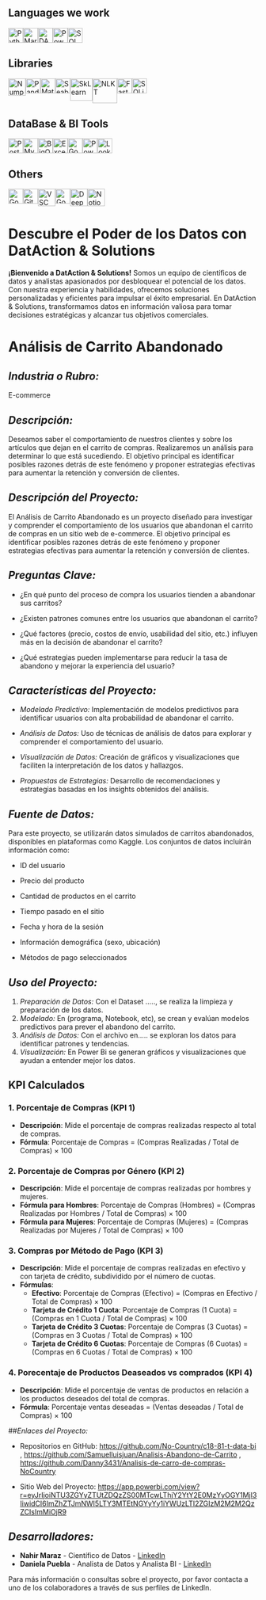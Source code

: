 
## Languages ​​we work
<div style="display: flex;">
<img src="https://brandslogos.com/wp-content/uploads/images/large/python-logo.png" alt="Python" width="30px" style="max-width:100%; height:auto;" title="Python">
<img src="https://creazilla-store.fra1.digitaloceanspaces.com/icons/3218313/markdown-icon-md.png" alt="Markdown" width="30px" style="max-width:100%; height:auto;" title="Markdown">
<img src="https://www.tekenable.ie/wp-content/uploads/2019/09/PowerBI-Icon-Transparent.png" alt="DAX" width="30px" style="max-width:100%; height:auto;" title="DAX">
<img src="https://computrain.com/wp-content/uploads/2018/02/pq-icon-150x150.png" alt="PowerQuery" width="30px" style="max-width:100%; height:auto;" title="PowerQuery">
<img src="https://vectorified.com/images/sql-server-icon-31.png" alt="SQL" width="30px" style="max-width:100%; height:auto;" title="SQL">  
</div>

## Libraries
<div style="display: flex;">
<img src="https://img.icons8.com/color/452/numpy.png" alt="Numpy" width="35px" style="max-width:100%; height:auto;" title="Numpy">
<img src="https://upload.wikimedia.org/wikipedia/commons/thumb/2/22/Pandas_mark.svg/800px-Pandas_mark.svg.png" alt="Pandas" width="30px" style="max-width:100%; height:auto;" title="Pandas">
<img src="https://seeklogo.com/images/M/matplotlib-logo-7676870AC0-seeklogo.com.png" alt="Matplotlib" width="30px" style="max-width:100%; height:auto;" title="Matplotlib">
<img src="https://cdn.fs.teachablecdn.com/TjoBcX9hTWicWiOpRNqn" alt="Seaborn" width="30px" style="max-width:100%; height:auto;" title="Seaborn">
<img src="https://pic2.zhimg.com/v2-964a9cebc6ba6fbfd32c02ece5f988e8_720w.jpg?source=172ae18b" alt="SkLearn" width="45px" style="max-width:100%; height:auto;" title="SkLearn">
<img src="https://tse1.mm.bing.net/th?id=OIP.xpZ1gffkf8LNiA0W3lclmQHaID&pid=Api" alt="NLKT" width="50px" style="max-width:100%; height:auto;" title="NLKT">
<img src="https://i.pinimg.com/736x/25/7a/1e/257a1e7655c3fa4f163b641ddbafef38.jpg" alt="FastAPI" width="30px" style="max-width:100%; height:auto;" title="FastAPI">
<img src="https://vectorified.com/images/sqlite-icon-7.png" alt="SQLite" width="30px" style="max-width:100%; height:auto;" title="SQLite">
</div>

## DataBase & BI Tools
<div style="display: flex;">
<img src="https://img.icons8.com/?size=100&id=38561&format=png&color=000000" alt="PostgreSQL" width="30px" style="max-width:100%; height:auto;" title="PostgresSQL">  
<img src="https://pngimg.com/uploads/mysql/mysql_PNG23.png" alt="MySQL" width="30px" style="max-width:100%; height:auto;" title="MySQL">
<img src="https://static-00.iconduck.com/assets.00/bigquery-icon-1024x1024-xqae5dnb.png" alt="BigQuery" width="30px" style="max-width:100%; height:auto;" title="BigQuery">
<img src="https://logodownload.org/wp-content/uploads/2020/04/excel-logo-1.png" alt="Excel" width="30px" style="max-width:100%; height:auto;" title="Excel">
<img src="https://cdn.iconscout.com/icon/free/png-512/google-sheets-4-569453.png" alt="Google Sheets" width="30px" style="max-width:100%; height:auto;" title="Google Sheets">
<img src="https://www.it.miami.edu/_assets/images/O365_Power_BI.png" alt="PowerBI" width="30px" style="max-width:100%; height:auto;" title="PowerBI">
<img src="https://www.svgrepo.com/show/375454/looker.svg" alt="LookerStudio" width="30px" style="max-width:100%; height:auto;" title="LookerStudio">
</div>

## Others
<div style="display: flex;">
<img src="https://i.pinimg.com/originals/92/b2/66/92b266df967b8540c94301eacdec391b.png" alt="GooglePlataform" width="30px" style="max-width:100%; height:auto;" title="GooglePlataformL">
<img src="https://pngimg.com/uploads/github/github_PNG80.png" alt="GitHub" width="30px" style="max-width:100%; height:auto;" title="GitHub">
<img src="https://code.visualstudio.com/assets/images/code-stable.png" alt="VSC" width="35px" style="max-width:100%; height:auto;" title="VSC">
<img src="https://res.cloudinary.com/nholmber/image/upload/v1536752786/colab_icon_hphjpb.png" alt="GoogleColab" width="30px" style="max-width:100%; height:auto;" title="GoogleColab">
<img src="https://cdn-images-1.medium.com/v2/resize:fit:1200/1*Geecfuc_bb_Fa3i4zWnsjQ.png" alt="DeepNote" width="35px" style="max-width:100%; height:auto;" title="DeepNote">
<img src="https://creazilla-store.fra1.digitaloceanspaces.com/icons/3270344/notion-icon-sm.png" alt="Notion" width="35px" style="max-width:100%; height:auto;" title="Notion">
</div>

# Descubre el Poder de los Datos con DatAction & Solutions
**¡Bienvenido a DatAction & Solutions!** Somos un equipo de científicos de datos y analistas apasionados por desbloquear el potencial de los datos. Con nuestra experiencia y habilidades, ofrecemos soluciones personalizadas y eficientes para impulsar el éxito empresarial. En DatAction & Solutions, transformamos datos en información valiosa para tomar decisiones estratégicas y alcanzar tus objetivos comerciales.

# Análisis de Carrito Abandonado


## *Industria o Rubro:* 
E-commerce

## *Descripción:* 
Deseamos saber el comportamiento de nuestros clientes y sobre los artículos que dejan en el carrito de compras. Realizaremos un análisis para determinar lo que está sucediendo. El objetivo principal es identificar posibles razones detrás de este fenómeno y proponer estrategias efectivas para aumentar la retención y conversión de clientes.


## *Descripción del Proyecto:* 
El Análisis de Carrito Abandonado es un proyecto diseñado para investigar y comprender el comportamiento de los usuarios que abandonan el carrito de compras en un sitio web de e-commerce. El objetivo principal es identificar posibles razones detrás de este fenómeno y proponer estrategias efectivas para aumentar la retención y conversión de clientes.


## *Preguntas Clave:*
-	¿En qué punto del proceso de compra los usuarios tienden a abandonar sus carritos?

-	¿Existen patrones comunes entre los usuarios que abandonan el carrito?

-	¿Qué factores (precio, costos de envío, usabilidad del sitio, etc.) influyen más en la decisión de abandonar el carrito?

-	¿Qué estrategias pueden implementarse para reducir la tasa de abandono y mejorar la experiencia del usuario?

## *Características del Proyecto:*
-	*Modelado Predictivo:* Implementación de modelos predictivos para identificar usuarios con alta probabilidad de abandonar el carrito.

-	*Análisis de Datos:* Uso de técnicas de análisis de datos para explorar y comprender el comportamiento del usuario.

-	*Visualización de Datos:* Creación de gráficos y visualizaciones que faciliten la interpretación de los datos y hallazgos.

-	*Propuestas de Estrategias:* Desarrollo de recomendaciones y estrategias basadas en los insights obtenidos del análisis.

## *Fuente de Datos:*
Para este proyecto, se utilizarán datos simulados de carritos abandonados, disponibles en plataformas como Kaggle. Los conjuntos de datos incluirán información como:

-	ID del usuario

-	Precio del producto

-	Cantidad de productos en el carrito

-	Tiempo pasado en el sitio

-	Fecha y hora de la sesión

-	Información demográfica (sexo, ubicación)

-	Métodos de pago seleccionados



## *Uso del Proyecto:*
1.	*Preparación de Datos:* Con el Dataset ….., se realiza la limpieza y preparación de los datos.
2.	*Modelado:* En (programa, Notebook, etc), se crean y evalúan modelos predictivos para prever el abandono del carrito.
3.	*Análisis de Datos:* Con el archivo en….. se exploran los datos para identificar patrones y tendencias.
4.	*Visualización:* En Power Bi se generan gráficos y visualizaciones que ayudan a entender mejor los datos.


## KPI Calculados

### 1. Porcentaje de Compras (KPI 1)
- **Descripción**: Mide el porcentaje de compras realizadas respecto al total de compras.
- **Fórmula**: 
  Porcentaje de Compras = (Compras Realizadas / Total de Compras) × 100

### 2. Porcentaje de Compras por Género (KPI 2)
- **Descripción**: Mide el porcentaje de compras realizadas por hombres y mujeres.
- **Fórmula para Hombres**: 
  Porcentaje de Compras (Hombres) = (Compras Realizadas por Hombres / Total de Compras) × 100
- **Fórmula para Mujeres**: 
  Porcentaje de Compras (Mujeres) = (Compras Realizadas por Mujeres / Total de Compras) × 100

### 3. Compras por Método de Pago (KPI 3)
- **Descripción**: Mide el porcentaje de compras realizadas en efectivo y con tarjeta de crédito, subdividido por el número de cuotas.
- **Fórmulas**:
  - **Efectivo**: 
    Porcentaje de Compras (Efectivo) = (Compras en Efectivo / Total de Compras) × 100
  - **Tarjeta de Crédito 1 Cuota**: 
    Porcentaje de Compras (1 Cuota) = (Compras en 1 Cuota / Total de Compras) × 100
  - **Tarjeta de Crédito 3 Cuotas**: 
    Porcentaje de Compras (3 Cuotas) = (Compras en 3 Cuotas / Total de Compras) × 100
  - **Tarjeta de Crédito 6 Cuotas**: 
    Porcentaje de Compras (6 Cuotas) = (Compras en 6 Cuotas / Total de Compras) × 100

### 4. Porecentaje de Productos Deaseados vs comprados (KPI 4)
- **Descripción**: Mide el porcentaje de ventas de  productos  en relación a los productos deseados del total de compras.
- **Fórmula**: Porcentaje ventas deseadas = (Ventas deseadas / Total de Compras) × 100


##*Enlaces del Proyecto:*

- Repositorios en GitHub: https://github.com/No-Country/c18-81-t-data-bi , https://github.com/Samuelluisjuan/Analisis-Abandono-de-Carrito , https://github.com/Danny3431/Analisis-de-carro-de-compras-NoCountry 

- Sitio Web del Proyecto:  https://app.powerbi.com/view?r=eyJrIjoiNTU3ZGYyZTUtZDQzZS00MTcwLThjY2YtY2E0MzYyOGY1MjI3IiwidCI6ImZhZTJmNWI5LTY3MTEtNGYyYy1iYWUzLTI2ZGIzM2M2M2QzZCIsImMiOjR9

## *Desarrolladores:*

- **Nahir Maraz** - Científico de Datos - [LinkedIn](https://www.linkedin.com/in/marlen-nahir-maraz)
- **Daniela Puebla** - Analista de Datos y Analista BI - [LinkedIn](http://linkedin.com/in/daniela-pueblam31)
  
Para más información o consultas sobre el proyecto, por favor contacta a uno de los colaboradores a través de sus perfiles de LinkedIn.



